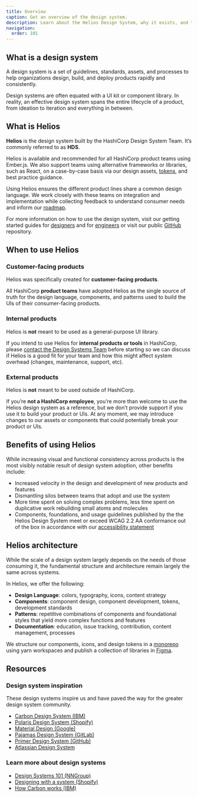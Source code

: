 ```yaml
---
title: Overview
caption: Get an overview of the design system.
description: Learn about the Helios Design System, why it exists, and the strategy behind the system.
navigation:
  order: 101
---
```


## What is a design system

A design system is a set of guidelines, standards, assets, and processes to help organizations design, build, and deploy products rapidly and consistently.

Design systems are often equated with a UI kit or component library. In reality, an effective design system spans the entire lifecycle of a product, from ideation to iteration and everything in between.

## What is Helios

**Helios** is the design system built by the HashiCorp Design System Team. It’s commonly referred to as **HDS**.

Helios is available and recommended for all HashiCorp product teams using Ember.js. We also support teams using alternative frameworks or libraries, such as React, on a case-by-case basis via our design assets, [tokens](/foundations/tokens), and best practice guidance.

Using Helios ensures the different product lines share a common design language. We work closely with these teams on integration and implementation while collecting feedback to understand consumer needs and inform our [roadmap](https://go.hashi.co/hds-rollout).

For more information on how to use the design system, visit our getting started guides for [designers](/getting-started/for-designers) and for [engineers](/getting-started/for-engineers) or visit our public [GitHub](https://github.com/hashicorp/design-system) repository.

## When to use Helios

### Customer-facing products

Helios was specifically created for **customer-facing products**.

All HashiCorp **product teams** have adopted Helios as the single source of truth for the design language, components, and patterns used to build the UIs of their consumer-facing products.

### Internal products

Helios is **not** meant to be used as a general-purpose UI library.

If you intend to use Helios for **internal products or tools** in HashiCorp, please [contact the Design Systems Team](/about/support) before starting so we can discuss if Helios is a good fit for your team and how this might affect system overhead (changes, maintenance, support, etc).

### External products

Helios is **not** meant to be used outside of HashiCorp. 

If you’re **not a HashiCorp employee**, you’re more than welcome to use the Helios design system as a reference, but we don’t provide support if you use it to build your product or UIs. At any moment, we may introduce changes to our assets or components that could potentially break your product or UIs.

## Benefits of using Helios

While increasing visual and functional consistency across products is the most visibly notable result of design system adoption, other benefits include:

- Increased velocity in the design and development of new products and features
- Dismantling silos between teams that adopt and use the system
- More time spent on solving complex problems, less time spent on duplicative work rebuilding small atoms and molecules
- Components, foundations, and usage guidelines published by the the Helios Design System meet or exceed WCAG 2.2 AA conformance out of the box in accordance with our [accessibility statement](/about/accessibility-statement)

## Helios architecture

While the scale of a design system largely depends on the needs of those consuming it, the fundamental structure and architecture remain largely the same across systems.

In Helios, we offer the following:

- **Design Language**: colors, typography, icons, content strategy
- **Components**: component design, component development, tokens, development standards
- **Patterns**: repetitive combinations of components and foundational styles that yield more complex functions and features
- **Documentation**: education, issue tracking, contribution, content management, processes

We structure our components, icons, and design tokens in a [monorepo](https://github.com/hashicorp/design-system) using yarn workspaces and publish a collection of libraries in [Figma](https://www.figma.com/files/team/1030156573400567478).

## Resources

### Design system inspiration

These design systems inspire us and have paved the way for the greater design system community.

- [Carbon Design System (IBM)](https://carbondesignsystem.com/)
- [Polaris Design System (Shopify)](https://polaris.shopify.com/)
- [Material Design (Google)](https://m3.material.io/)
- [Pajamas Design System (GitLab)](https://design.gitlab.com/)
- [Primer Design System (GitHub)](https://primer.style/)
- [Atlassian Design System](https://atlassian.design/)

### Learn more about design systems

- [Design Systems 101 (NNGroup)](https://www.nngroup.com/articles/design-systems-101/)
- [Designing with a system (Shopify)](https://polaris.shopify.com/contributing/designing-with-a-system)
- [How Carbon works (IBM)](https://next.carbondesignsystem.com/about-carbon/how-carbon-works#the-carbon-ecosystem)
